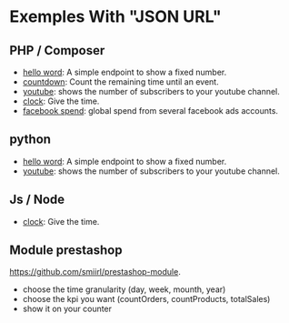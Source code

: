 # Exemples With "JSON URL"

## PHP / Composer

- [hello word](/samples/php/hello_world_json): A simple endpoint to show a fixed number.
- [countdown](/samples/php/countdown): Count the remaining time until an event.
- [youtube](/samples/php/youtube): shows the number of subscribers to your youtube channel. 
- [clock](/samples/php/clock): Give the time.
- [facebook spend](/samples/php/facebookAdsSpend): global spend from several facebook ads accounts.

## python
- [hello word](/samples/python/hello_world): A simple endpoint to show a fixed number.
- [youtube](/samples/python/youtube): shows the number of subscribers to your youtube channel.  

## Js / Node
- [clock](/samples/js/clock): Give the time. 


## Module prestashop
https://github.com/smiirl/prestashop-module.
 - choose the time granularity (day, week, mounth, year)
 - choose the kpi you want (countOrders, countProducts, totalSales)
 - show it on your counter



